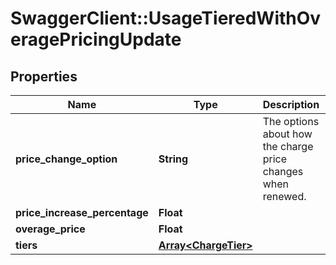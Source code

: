 # SwaggerClient::UsageTieredWithOveragePricingUpdate

## Properties
Name | Type | Description | Notes
------------ | ------------- | ------------- | -------------
**price_change_option** | **String** | The options about how the charge price changes when renewed. | [optional] 
**price_increase_percentage** | **Float** |  | [optional] 
**overage_price** | **Float** |  | [optional] 
**tiers** | [**Array&lt;ChargeTier&gt;**](ChargeTier.md) |  | [optional] 


